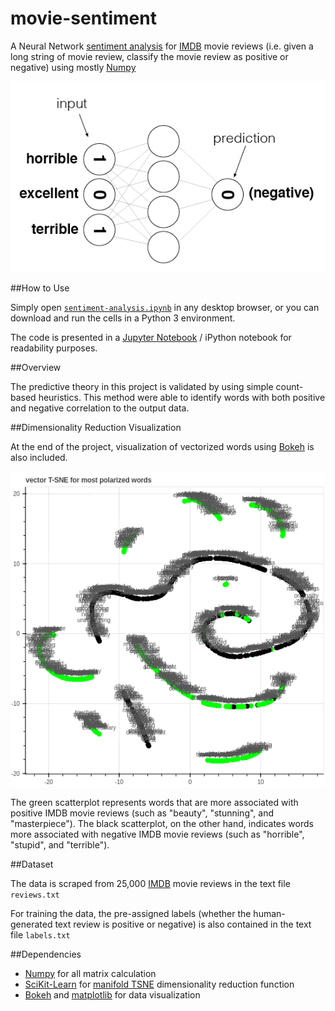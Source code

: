 # movie-sentiment

A Neural Network [sentiment analysis](https://en.wikipedia.org/wiki/Sentiment_analysis) for [IMDB](http://www.imdb.com/) movie reviews (i.e. given a long string of movie review, classify the movie review as positive or negative) using mostly [Numpy](http://www.numpy.org/)

![title](img/sa_net.png)

##How to Use

Simply open [`sentiment-analysis.ipynb`](https://github.com/adsasmita/movie-sentiment/blob/master/sentiment-analysis.ipynb) in any desktop browser, or you can download and run the cells in a Python 3 environment.

The code is presented in a [Jupyter Notebook](https://github.com/jupyter/notebook) / iPython notebook for readability purposes.

##Overview

The predictive theory in this project is validated by using simple count-based heuristics. This method were able to identify words with both positive and negative correlation to the output data.

##Dimensionality Reduction Visualization

At the end of the project, visualization of vectorized words using [Bokeh](http://bokeh.pydata.org/en/latest/) is also included.

![title](img/bokeh_plot.png)

The green scatterplot represents words that are more associated with positive IMDB movie reviews (such as "beauty", "stunning", and "masterpiece"). The black scatterplot, on the other hand, indicates words more associated with negative IMDB movie reviews (such as "horrible", "stupid", and "terrible").

##Dataset

The data is scraped from 25,000 [IMDB](http://www.imdb.com/) movie reviews in the text file `reviews.txt`

For training the data, the pre-assigned labels (whether the human-generated text review is positive or negative) is also contained in the text file `labels.txt`

##Dependencies

* [Numpy](http://www.numpy.org/) for all matrix calculation
* [SciKit-Learn](http://scikit-learn.org/) for [manifold TSNE](http://scikit-learn.org/stable/modules/generated/sklearn.manifold.TSNE.html) dimensionality reduction function
* [Bokeh](http://bokeh.pydata.org/en/latest/) and [matplotlib](http://matplotlib.org/) for data visualization


